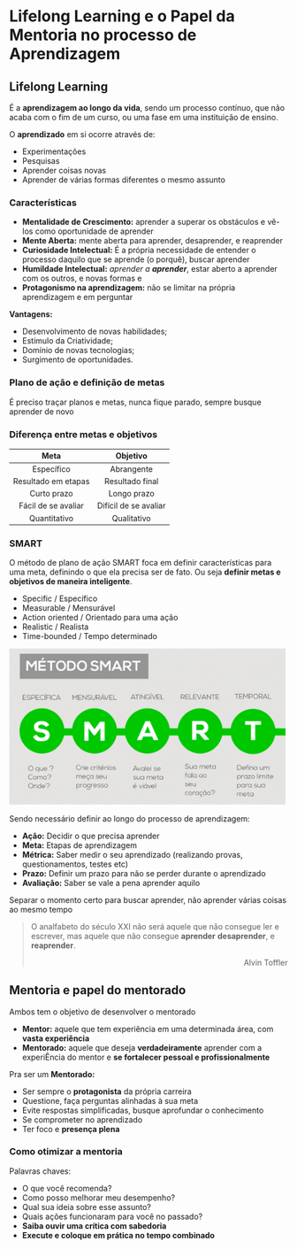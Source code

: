 # Lifelong Learning e o Papel da Mentoria no processo de Aprendizagem

## Lifelong Learning

É a **aprendizagem ao longo da vida**, sendo um processo contínuo, que não acaba com o fim de um curso, ou uma fase em uma instituição de ensino.

O **aprendizado** em si ocorre através de:

- Experimentações
- Pesquisas
- Aprender coisas novas
- Aprender de várias formas diferentes o mesmo assunto

### Características

- **Mentalidade de Crescimento:** aprender a superar os obstáculos e vê-los como oportunidade de aprender
- **Mente Aberta:** mente aberta para aprender, desaprender, e reaprender
- **Curiosidade Intelectual:** É a própria necessidade de entender o processo daquilo que se aprende (o porquê), buscar aprender
- **Humildade Intelectual:** _aprender a **aprender**_, estar aberto a aprender com os outros, e novas formas e
- **Protagonismo na aprendizagem:** não se limitar na própria aprendizagem e em perguntar

**Vantagens:**

- Desenvolvimento de novas habilidades;
- Estímulo da Criatividade;
- Domínio de novas tecnologias;
- Surgimento de oportunidades.

### Plano de ação e definição de metas

É preciso traçar planos e metas, nunca fique parado, sempre busque aprender de novo

### Diferença entre metas e objetivos

|       **Meta**      |      **Objetivo**     |
|:-------------------:|:---------------------:|
| Específico          | Abrangente            |
| Resultado em etapas | Resultado final      |
| Curto prazo         | Longo prazo           |
| Fácil de se avaliar | Difícil de se avaliar |
| Quantitativo        | Qualitativo           |

### SMART

O método de plano de ação SMART foca em definir características para uma meta, definindo o que ela precisa ser de fato. Ou seja **definir metas e objetivos de maneira inteligente**.

- Specific / Específico
- Measurable / Mensurável
- Action oriented / Orientado para uma ação
- Realistic / Realista
- Time-bounded / Tempo determinado

<img alt="SMART" src="./images/metodo-smart.png" width="500">

Sendo necessário definir ao longo do processo de aprendizagem:

- **Ação:** Decidir o que precisa aprender
- **Meta:** Etapas de aprendizagem
- **Métrica:** Saber medir o seu aprendizado (realizando provas, questionamentos, testes etc)
- **Prazo:** Definir um prazo para não se perder durante o aprendizado
- **Avaliação:** Saber se vale a pena aprender aquilo

Separar o momento certo para buscar aprender, não aprender várias coisas ao mesmo tempo

> O analfabeto do século XXI não será aquele que não consegue ler e escrever, mas aquele que não consegue **aprender** **desaprender**, e **reaprender**.
>
> <p align="right">Alvin Toffler</p>

## Mentoria e papel do mentorado

Ambos tem o objetivo de desenvolver o mentorado

- **Mentor:** aquele que tem experiência em uma determinada área, com **vasta experiência**
- **Mentorado:** aquele que deseja **verdadeiramente** aprender com a experiÊncia do mentor e **se fortalecer pessoal e profissionalmente**

Pra ser um **Mentorado:**

- Ser sempre o **protagonista** da própria carreira
- Questione, faça perguntas alinhadas à sua meta
- Evite respostas simplificadas, busque aprofundar o conhecimento
- Se comprometer no aprendizado
- Ter foco e **presença plena**

### Como otimizar a mentoria

Palavras chaves:

- O que você recomenda?
- Como posso melhorar meu desempenho?
- Qual sua ideia sobre esse assunto?
- Quais ações funcionaram para você no passado?
- **Saiba ouvir uma crítica com sabedoria**
- **Execute e coloque em prática no tempo combinado**
